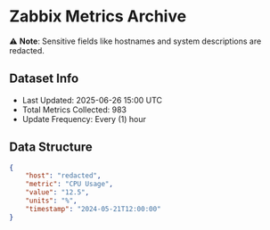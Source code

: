 # Zabbix Metrics Archive

⚠️ **Note**: Sensitive fields like hostnames and system descriptions are redacted.

## Dataset Info
- Last Updated: 2025-06-26 15:00 UTC
- Total Metrics Collected: 983
- Update Frequency: Every (1) hour

## Data Structure
```json
{
    "host": "redacted",
    "metric": "CPU Usage",
    "value": "12.5",
    "units": "%",
    "timestamp": "2024-05-21T12:00:00"
}
```
